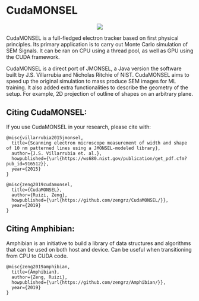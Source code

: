 # CudaMONSEL
<!--
![alt text](https://raw.githubusercontent.com/zengrz/CudaMONSEL/double-to-float/CudaMONSEL/outputs/14.png)
-->
<p align="center"> 
<img src="https://raw.githubusercontent.com/zengrz/CudaMONSEL/double-to-float/CudaMONSEL/14.png"> 
</p>

CudaMONSEL is a full-fledged electron tracker based on first physical principles. Its primary application is to carry out Monte Carlo simulation of SEM Signals. It can be ran on CPU using a thread pool, as well as GPU using the CUDA framework.

CudaMONSEL is a direct port of JMONSEL, a Java version the software built by J.S. Villarrubia and Nicholas Ritchie of NIST. CudaMONSEL aims to speed up the original simulation to mass produce SEM images for ML training. It also added extra functionalities to describe the geometry of the setup. For example, 2D projection of outline of shapes on an arbitrary plane.

## Citing CudaMONSEL:

If you use CudaMONSEL in your research, please cite with:
```
@misc{villarrubia2015jmonsel,
  title={Scanning electron microscope measurement of width and shape of 10 nm patterned lines using a JMONSEL-modeled library},
  author={J.S. Villarrubia et. al.},
  howpublished={\url{https://ws680.nist.gov/publication/get_pdf.cfm?pub_id=916512}},
  year={2015}
}

@misc{zeng2019cudamonsel,
  title={CudaMONSEL},
  author={Ruizi, Zeng},
  howpublished={\url{https://github.com/zengrz/CudaMONSEL/}},
  year={2019}
}
```
## Citing Amphibian:
Amphibian is an initiative to build a library of data structures and algorithms that can be used on both host and device. Can be useful when transitioning from CPU to CUDA code.

```
@misc{zeng2019amphibian,
  title={Amphibian},
  author={Zeng, Ruizi},
  howpublished={\url{https://github.com/zengrz/Amphibian/}},
  year={2019}
}
```
